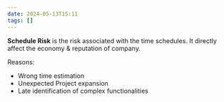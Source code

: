 ```yaml
---
date: 2024-05-13T15:11
tags: []
---
```

**Schedule Risk** is the risk associated with the time schedules. It directly affect the economy & reputation of company. 

Reasons: 
- Wrong time estimation
- Unexpected Project expansion
- Late identification of complex functionalities 